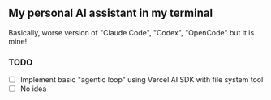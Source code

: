 ## My personal AI assistant in my terminal

Basically, worse version of "Claude Code", "Codex", "OpenCode" but it is mine!

### TODO

- [ ] Implement basic "agentic loop" using Vercel AI SDK with file system tool
- [ ] No idea
